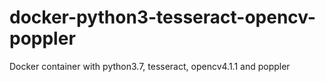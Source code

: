 # docker-python3-tesseract-opencv-poppler
Docker container with python3.7, tesseract, opencv4.1.1 and poppler
